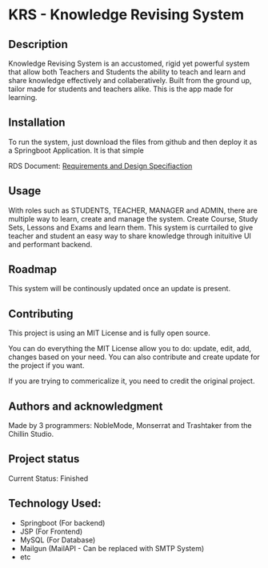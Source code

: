 # KRS - Knowledge Revising System

## Description
Knowledge Revising System is an accustomed, rigid yet powerful system that allow both Teachers and Students the ability to teach and learn and share knowledge effectively and collaberatively. Built from the ground up, tailor made for students and teachers alike. This is the app made for learning.


## Installation
To run the system, just download the files from github and then deploy it as a Springboot Application. It is that simple

RDS Document: [Requirements and Design Specifiaction](https://github.com/user-attachments/files/16403804/SWP.pdf)


## Usage
With roles such as STUDENTS, TEACHER, MANAGER and ADMIN, there are multiple way to learn, create and manage the system. Create Course, Study Sets, Lessons and Exams and learn them. This system is currtailed to give teacher and student an easy way to share knowledge through inituitive UI and performant backend.

## Roadmap
This system will be continously updated once an update is present.

## Contributing
This project is using an MIT License and is fully open source.

You can do everything the MIT License allow you to do: update, edit, add, changes based on your need.
You can also contribute and create update for the project if you want.

If you are trying to commericalize it, you need to credit the original project.

## Authors and acknowledgment
Made by 3 programmers: NobleMode, Monserrat and Trashtaker from the Chillin Studio.

## Project status
Current Status: Finished

## Technology Used:
- Springboot (For backend)
- JSP (For Frontend)
- MySQL (For Database)
- Mailgun (MailAPI - Can be replaced with SMTP System)
- etc
